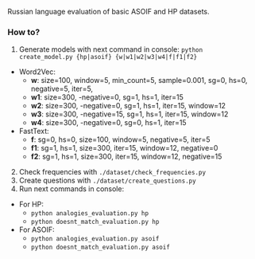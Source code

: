 Russian language evaluation of basic ASOIF and HP datasets.

### How to?
1. Generate models with next command in console: `python create_model.py {hp|asoif} {w|w1|w2|w3|w4|f|f1|f2}`
- Word2Vec:
    - **w**: size=100, window=5, min_count=5, sample=0.001, sg=0, hs=0, negative=5, iter=5,
    - **w1**:  size=300, -negative=0, sg=1, hs=1, iter=15
    - **w2**:  size=300, -negative=0, sg=1, hs=1, iter=15, window=12
    - **w3**:  size=300, -negative=15, sg=1, hs=1, iter=15, window=12
    - **w4**:  size=300, -negative=0, sg=0, hs=1, iter=15
- FastText:
    - **f**: sg=0, hs=0, size=100, window=5, negative=5, iter=5
    - **f1**:  sg=1, hs=1, size=300, iter=15, window=12, negative=0
    - **f2**:  sg=1, hs=1, size=300, iter=15, window=12, negative=15

2. Check frequencies with `./dataset/check_frequencies.py`
3. Create questions with `./dataset/create_questions.py`
4. Run next commands in console:
- For HP:
  - `python analogies_evaluation.py hp`
  - `python doesnt_match_evaluation.py hp`
- For ASOIF:
  - `python analogies_evaluation.py asoif`
  - `python doesnt_match_evaluation.py asoif`
  
